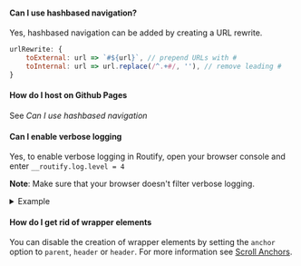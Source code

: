 #### Can I use hashbased navigation?
Yes, hashbased navigation can be added by creating a URL rewrite.
```javascript
urlRewrite: {
    toExternal: url => `#${url}`, // prepend URLs with #
    toInternal: url => url.replace(/^.+#/, ''), // remove leading #
}    
```

#### How do I host on Github Pages
See *Can I use hashbased navigation*

#### Can I enable verbose logging
Yes, to enable verbose logging in Routify, open your browser console and enter `__routify.log.level = 4`

**Note**: Make sure that your browser doesn't filter verbose logging.
<details>
<summary>Example
</summary>
<img src="/assets/console-logging.webp" />
</details>

#### How do I get rid of wrapper elements
You can disable the creation of wrapper elements by setting the `anchor` option to `parent`, `header` or `header`. For more information see [Scroll Anchors](/docs/guide/advanced/scroll-anchors).